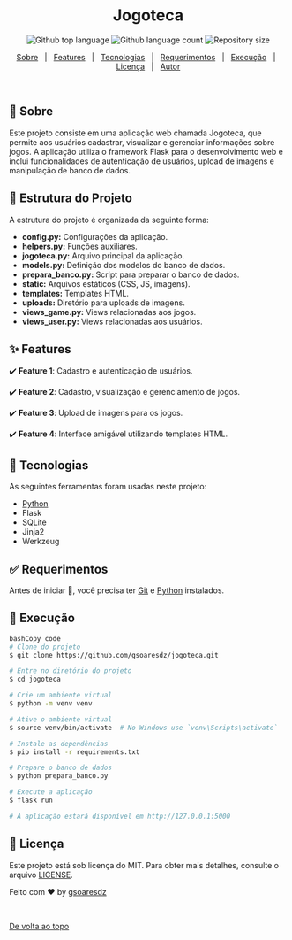 <h1 align="center">Jogoteca</h1>
<p align="center">
  <img alt="Github top language" src="https://img.shields.io/github/languages/top/gsoaresdz/jogoteca?color=56BEB8">
  <img alt="Github language count" src="https://img.shields.io/github/languages/count/gsoaresdz/jogoteca?color=56BEB8">
  <img alt="Repository size" src="https://img.shields.io/github/repo-size/gsoaresdz/jogoteca?color=56BEB8">
  <!--<img alt="License" src="https://img.shields.io/github/license/usuario/jogoteca?color=56BEB8">-->
</p>
<p align="center">
  <a href="#dart-sobre">Sobre</a> &#xa0; | &#xa0; 
  <a href="#sparkles-features">Features</a> &#xa0; | &#xa0;
  <a href="#rocket-tecnologias">Tecnologias</a> &#xa0; | &#xa0;
  <a href="#white_check_mark-requerimentos">Requerimentos</a> &#xa0; | &#xa0;
  <a href="#checkered_flag-execução">Execução</a> &#xa0; | &#xa0;
  <a href="#memo-licença">Licença</a> &#xa0; | &#xa0;
  <a href="https://github.com/gsoaresdz" target="_blank">Autor</a>
</p>
<br>

## **:dart: Sobre**

Este projeto consiste em uma aplicação web chamada Jogoteca, que permite aos usuários cadastrar, visualizar e gerenciar informações sobre jogos. A aplicação utiliza o framework Flask para o desenvolvimento web e inclui funcionalidades de autenticação de usuários, upload de imagens e manipulação de banco de dados.

## **:memo: Estrutura do Projeto**

A estrutura do projeto é organizada da seguinte forma:

- **config.py:** Configurações da aplicação.
- **helpers.py:** Funções auxiliares.
- **jogoteca.py:** Arquivo principal da aplicação.
- **models.py:** Definição dos modelos do banco de dados.
- **prepara_banco.py:** Script para preparar o banco de dados.
- **static:** Arquivos estáticos (CSS, JS, imagens).
- **templates:** Templates HTML.
- **uploads:** Diretório para uploads de imagens.
- **views_game.py:** Views relacionadas aos jogos.
- **views_user.py:** Views relacionadas aos usuários.

## **:sparkles: Features**

:heavy_check_mark: **Feature 1**: Cadastro e autenticação de usuários.

:heavy_check_mark: **Feature 2**: Cadastro, visualização e gerenciamento de jogos.

:heavy_check_mark: **Feature 3**: Upload de imagens para os jogos.

:heavy_check_mark: **Feature 4**: Interface amigável utilizando templates HTML.

## **:rocket: Tecnologias**

As seguintes ferramentas foram usadas neste projeto:

- [Python](https://www.python.org/)
- Flask
- SQLite
- Jinja2
- Werkzeug

## **:white_check_mark: Requerimentos**

Antes de iniciar :checkered_flag:, você precisa ter [Git](https://git-scm.com/) e [Python](https://www.python.org/) instalados.

## **:checkered_flag: Execução**

```bash
bashCopy code
# Clone do projeto
$ git clone https://github.com/gsoaresdz/jogoteca.git

# Entre no diretório do projeto
$ cd jogoteca

# Crie um ambiente virtual
$ python -m venv venv

# Ative o ambiente virtual
$ source venv/bin/activate  # No Windows use `venv\Scripts\activate`

# Instale as dependências
$ pip install -r requirements.txt

# Prepare o banco de dados
$ python prepara_banco.py

# Execute a aplicação
$ flask run

# A aplicação estará disponível em http://127.0.0.1:5000

```

## **:memo: Licença**

Este projeto está sob licença do MIT. Para obter mais detalhes, consulte o arquivo [LICENSE](LICENSE).

Feito com :heart: by <a href="https://github.com/gsoaresdz" target="_blank">gsoaresdz</a>

&#xa0;

<a href="#top">De volta ao topo</a>
